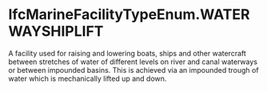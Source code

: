 IfcMarineFacilityTypeEnum.WATERWAYSHIPLIFT
==========================================
A facility used for raising and lowering boats, ships and other watercraft
between stretches of water of different levels on river and canal waterways or
between impounded basins. This is achieved via an impounded trough of water
which is mechanically lifted up and down.



